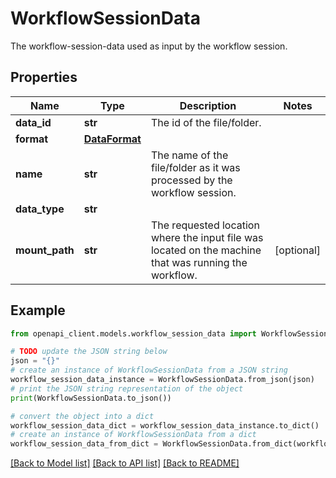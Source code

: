 # WorkflowSessionData

The workflow-session-data used as input by the workflow session.

## Properties

Name | Type | Description | Notes
------------ | ------------- | ------------- | -------------
**data_id** | **str** | The id of the file/folder. | 
**format** | [**DataFormat**](DataFormat.md) |  | 
**name** | **str** | The name of the file/folder as it was processed by the workflow session. | 
**data_type** | **str** |  | 
**mount_path** | **str** | The requested location where the input file was located on the machine that was running the workflow. | [optional] 

## Example

```python
from openapi_client.models.workflow_session_data import WorkflowSessionData

# TODO update the JSON string below
json = "{}"
# create an instance of WorkflowSessionData from a JSON string
workflow_session_data_instance = WorkflowSessionData.from_json(json)
# print the JSON string representation of the object
print(WorkflowSessionData.to_json())

# convert the object into a dict
workflow_session_data_dict = workflow_session_data_instance.to_dict()
# create an instance of WorkflowSessionData from a dict
workflow_session_data_from_dict = WorkflowSessionData.from_dict(workflow_session_data_dict)
```
[[Back to Model list]](../README.md#documentation-for-models) [[Back to API list]](../README.md#documentation-for-api-endpoints) [[Back to README]](../README.md)


